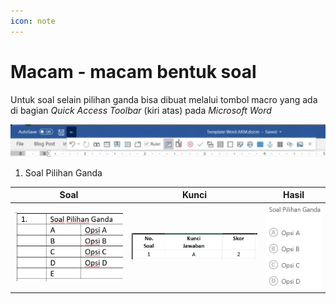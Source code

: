 ```yaml
---
icon: note
---
```


# Macam - macam bentuk soal

Untuk soal selain pilihan ganda bisa dibuat melalui tombol macro yang ada di bagian *Quick Access Toolbar* (kiri atas) pada *Microsoft Word* 

![](../images/quick-access-toolbar.jpg)

1. Soal Pilihan Ganda

Soal | Kunci | Hasil
-----|-------|------
![](../images/pilgan.jpg) | ![](../images/kunci-pilgan.jpg) | ![](../images/soal-pilgan.jpg)

